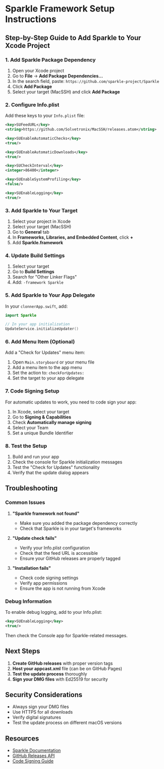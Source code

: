 # Sparkle Framework Setup Instructions

## Step-by-Step Guide to Add Sparkle to Your Xcode Project

### 1. Add Sparkle Package Dependency

1. Open your Xcode project
2. Go to **File** → **Add Package Dependencies...**
3. In the search field, paste: `https://github.com/sparkle-project/Sparkle`
4. Click **Add Package**
5. Select your target (MacSSH) and click **Add Package**

### 2. Configure Info.plist

Add these keys to your `Info.plist` file:

```xml
<key>SUFeedURL</key>
<string>https://github.com/Solvetronix/MacSSH/releases.atom</string>

<key>SUEnableAutomaticChecks</key>
<true/>

<key>SUEnableAutomaticDownloads</key>
<true/>

<key>SUCheckInterval</key>
<integer>86400</integer>

<key>SUEnableSystemProfiling</key>
<false/>

<key>SUEnableLogging</key>
<true/>
```

### 3. Add Sparkle to Your Target

1. Select your project in Xcode
2. Select your target (MacSSH)
3. Go to **General** tab
4. In **Frameworks, Libraries, and Embedded Content**, click **+**
5. Add **Sparkle.framework**

### 4. Update Build Settings

1. Select your target
2. Go to **Build Settings**
3. Search for "Other Linker Flags"
4. Add: `-framework Sparkle`

### 5. Add Sparkle to Your App Delegate

In your `clonnerApp.swift`, add:

```swift
import Sparkle

// In your app initialization
UpdateService.initializeUpdater()
```

### 6. Add Menu Item (Optional)

Add a "Check for Updates" menu item:

1. Open `Main.storyboard` or your menu file
2. Add a menu item to the app menu
3. Set the action to: `checkForUpdates:`
4. Set the target to your app delegate

### 7. Code Signing Setup

For automatic updates to work, you need to code sign your app:

1. In Xcode, select your target
2. Go to **Signing & Capabilities**
3. Check **Automatically manage signing**
4. Select your Team
5. Set a unique Bundle Identifier

### 8. Test the Setup

1. Build and run your app
2. Check the console for Sparkle initialization messages
3. Test the "Check for Updates" functionality
4. Verify that the update dialog appears

## Troubleshooting

### Common Issues

1. **"Sparkle framework not found"**
   - Make sure you added the package dependency correctly
   - Check that Sparkle is in your target's frameworks

2. **"Update check fails"**
   - Verify your Info.plist configuration
   - Check that the feed URL is accessible
   - Ensure your GitHub releases are properly tagged

3. **"Installation fails"**
   - Check code signing settings
   - Verify app permissions
   - Ensure the app is not running from Xcode

### Debug Information

To enable debug logging, add to your Info.plist:

```xml
<key>SUEnableLogging</key>
<true/>
```

Then check the Console app for Sparkle-related messages.

## Next Steps

1. **Create GitHub releases** with proper version tags
2. **Host your appcast.xml** file (can be on GitHub Pages)
3. **Test the update process** thoroughly
4. **Sign your DMG files** with Ed25519 for security

## Security Considerations

- Always sign your DMG files
- Use HTTPS for all downloads
- Verify digital signatures
- Test the update process on different macOS versions

## Resources

- [Sparkle Documentation](https://sparkle-project.org/documentation/)
- [GitHub Releases API](https://docs.github.com/en/rest/releases)
- [Code Signing Guide](https://developer.apple.com/support/code-signing/)
